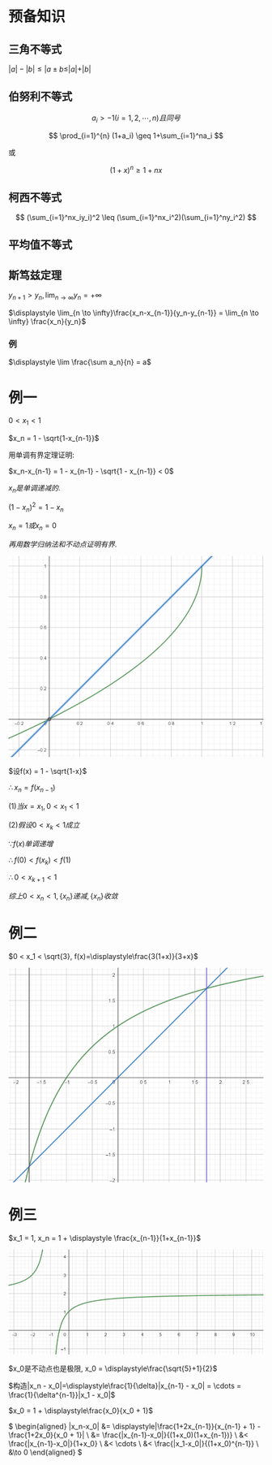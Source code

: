 # 预备知识

## 三角不等式

$|a|-|b| \leq |a\pm b \leq |a| + |b|$

## 伯努利不等式

$$
a_i>-1 (i=1,2,\cdots,n)且同号
$$

$$
\prod_{i=1}^{n} (1+a_i) \geq 1+\sum_{i=1}^na_i
$$

或

$$
(1+x)^n \geq 1 + nx
$$

## 柯西不等式

$$
(\sum_{i=1}^nx_iy_i)^2 \leq (\sum_{i=1}^nx_i^2)(\sum_{i=1}^ny_i^2)
$$

## 平均值不等式

## 斯笃兹定理

$y_{n+1} > y_n, \displaystyle\lim_{n\to \infty} y_n = + \infty$

$\displaystyle \lim_{n \to \infty}\frac{x_n-x_{n-1}}{y_n-y_{n-1}} = \lim_{n \to \infty} \frac{x_n}{y_n}$

### 例

$\displaystyle \lim \frac{\sum a_n}{n} = a$

# 例一

$0 < x_1 < 1$

$x_n = 1 - \sqrt{1-x_{n-1}}$

用单调有界定理证明:

$x_n-x_{n-1} = 1 - x_{n-1} - \sqrt{1 - x_{n-1}} < 0$

${x_n}是单调递减的.$

$(1-x_n)^2=1-x_n$

$x_n = 1 或 x_n = 0$

$再用数学归纳法和不动点证明有界.$

![](2020-10-16-08-17-32.png)

$设f(x) = 1 - \sqrt{1-x}$

$\therefore x_n = f(x_{n-1})$

$(1)当 x = x_1, 0 < x_1 < 1$

$(2)假设0 < x_k < 1成立$

$\because f(x)单调递增$

$\therefore f(0) < f(x_k) < f(1)$

$\therefore 0 < x_{k+1} < 1$

$综上0 < x_n < 1, \{x_n\}递减, \{x_n\}收敛$

# 例二

$0 < x_1 < \sqrt{3}, f(x)=\displaystyle\frac{3(1+x)}{3+x}$

![](2020-10-16-08-40-52.png)

# 例三

$x_1 = 1, x_n = 1 + \displaystyle \frac{x_{n-1}}{1+x_{n-1}}$

![](2020-10-16-08-43-42.png)

$x_0是不动点也是极限, x_0 = \displaystyle\frac{\sqrt{5}+1}{2}$

$构造|x_n - x_0|=\displaystyle\frac{1}{\delta}|x_{n-1} - x_0| = \cdots = \frac{1}{\delta^{n-1}}|x_1 - x_0|$

$x_0 = 1 + \displaystyle\frac{x_0}{x_0 + 1}$

$
\begin{aligned}
|x_n-x_0| &= \displaystyle|\frac{1+2x_{n-1}}{x_{n-1} + 1} - \frac{1+2x_0}{x_0 + 1}| \\
&= \frac{|x_{n-1}-x_0|}{(1+x_0)(1+x_{n-1})}  \\
&< \frac{|x_{n-1}-x_0|}{1+x_0} \\
&< \cdots \\
&< \frac{|x_1-x_0|}{(1+x_0)^{n-1}} \\
&\to 0
\end{aligned}
$

